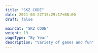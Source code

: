 ```yaml
---
title: "SKZ CODE"
date: 2021-03-22T15:29:17+08:00
draft: false

mainCat: "SKZ CODE"
weight: 19
pageType: "By Year"
description: "Variety of games and fun"
---
```

